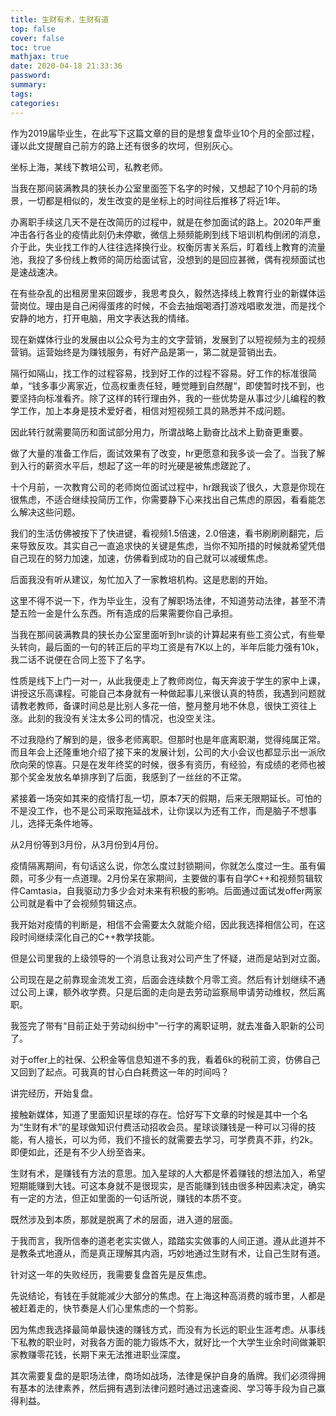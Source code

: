```yaml
---
title: 生财有术，生财有道
top: false
cover: false
toc: true
mathjax: true
date: 2020-04-18 21:33:36
password:
summary:
tags:
categories:
---
```




作为2019届毕业生，在此写下这篇文章的目的是想复盘毕业10个月的全部过程，谨以此文提醒自己前方的路上还有很多的坎坷，但别灰心。



坐标上海，某线下教培公司，私教老师。



当我在那间装满教具的狭长办公室里面签下名字的时候，又想起了10个月前的场景，一切都是相似的，发生改变的是坐标上的时间往后推移了将近1年。



办离职手续这几天不是在改简历的过程中，就是在参加面试的路上。2020年严重冲击各行各业的疫情此刻仍未停歇，微信上频频能刷到线下培训机构倒闭的消息，介于此，失业找工作的人往往选择换行业。权衡厉害关系后，盯着线上教育的流量池，我投了多份线上教师的简历给面试官，没想到的是回应甚微，偶有视频面试也是速战速决。



在有些杂乱的出租房里来回踱步，我思考良久，毅然选择线上教育行业的新媒体运营岗位。理由是自己闲得蛋疼的时候，不会去抽烟喝酒打游戏唱歌发泄，而是找个安静的地方，打开电脑，用文字表达我的情绪。



现在新媒体行业的发展由以公众号为主的文字营销，发展到了以短视频为主的视频营销。运营始终是为赚钱服务，有好产品是第一，第二就是营销出去。



隔行如隔山，找工作的过程容易，找到好工作的过程不容易。好工作的标准很简单，“钱多事少离家近，位高权重责任轻，睡觉睡到自然醒“，即使暂时找不到，也要坚持向标准看齐。除了这样的转行理由外，我的一些优势是从事过少儿编程的教学工作，加上本身是技术爱好者，相信对短视频工具的熟悉并不成问题。



因此转行就需要简历和面试部分用力，所谓战略上勤奋比战术上勤奋更重要。



做了大量的准备工作后，面试效果有了改变，hr更愿意和我多谈一会了。当我了解到入行的薪资水平后，想起了这一年的时光硬是被焦虑蹉跎了。



十个月前，一次教育公司的老师岗位面试过程中，hr跟我谈了很久，大意是你现在很焦虑，不适合继续投简历工作，你需要静下心来找出自己焦虑的原因，看看能怎么解决这些问题。



我们的生活仿佛被按下了快进键，看视频1.5倍速，2.0倍速，看书刷刷刷翻完，后来导致反攻。其实自己一直追求快的关键是焦虑，当你不知所措的时候就希望凭借自己现在的努力加速，加速，仿佛看到成功的自己就可以减缓焦虑。



后面我没有听从建议，匆忙加入了一家教培机构。这是悲剧的开始。



这里不得不说一下，作为毕业生，没有了解职场法律，不知道劳动法律，甚至不清楚五险一金是什么东西。所有造成的后果需要你自己承担。



当我在那间装满教具的狭长办公室里面听到hr谈的计算起来有些工资公式，有些晕头转向，最后面的一句的转正后的平均工资是有7K以上的，半年后能力强有10k，我二话不说便在合同上签下了名字。



性质是线下上门一对一，从此我便走上了教师岗位，每天奔波于学生的家中上课，讲授这乐高课程。可能自己本身就有一种做起事儿来很认真的特质，我遇到问题就请教老教师，备课时间总是比别人多花一倍，整月整月地不休息，很快工资往上涨。此刻的我没有关注太多公司的情况，也没空关注。



不过我隐约了解到的是，很多老师离职。但那时也是年底离职潮，觉得纯属正常。而且年会上还隆重地介绍了接下来的发展计划，公司的大小会议也都显示出一派欣欣向荣的惊喜。只是在发年终奖的时候，很多有资历，有经验，有成绩的老师也被那个奖金发放名单排序到了后面，我感到了一丝丝的不正常。



紧接着一场突如其来的疫情打乱一切，原本7天的假期，后来无限期延长。可怕的不是没工作，也不是公司采取拖延战术，让你误以为还有工作，而是脑子不想事儿，选择无条件地等。



从2月份等到3月份，从3月份到4月份。



疫情隔离期间，有句话这么说，你怎么度过封锁期间，你就怎么度过一生。虽有偏颇，可多少有一点道理。2月份呆在家期间，主要做的事有自学C++和视频剪辑软件Camtasia，自我驱动力多少会对未来有积极的影响。后面通过面试发offer两家公司就是看中了会视频剪辑这点。



我开始对疫情的判断是，相信不会需要太久就能介绍，因此我选择相信公司，在这段时间继续深化自己的C++教学技能。



但是公司里我的上级领导的一个消息让我对公司产生了怀疑，进而是站到对立面。



公司现在是之前靠现金流发工资，后面会连续数个月零工资。然后有计划继续不通过公司上课，额外收学费。只是后面的走向是去劳动监察局申请劳动维权，然后离职。



我签完了带有“目前正处于劳动纠纷中”一行字的离职证明，就去准备入职新的公司了。



对于offer上的社保、公积金等信息知道不多的我，看着6k的税前工资，仿佛自己又回到了起点。可我真的甘心白白耗费这一年的时间吗？



讲完经历，开始复盘。



接触新媒体，知道了里面知识星球的存在。恰好写下文章的时候是其中一个名为“生财有术”的星球做知识付费活动招收会员。星球谈赚钱是一种可以习得的技能，有人擅长，可以为师，我们不擅长的就需要去学习，可学费真不菲，约2k。即便如此，还是有不少人纷至沓来。



生财有术，是赚钱有方法的意思。加入星球的人大都是怀着赚钱的想法加入，希望短期能赚到大钱。可这本身就不是很现实，是否能赚到钱由很多种因素决定，确实有一定的方法，但正如里面的一句话所说，赚钱的本质不变。



既然涉及到本质，那就是脱离了术的层面，进入道的层面。



于我而言，我所信奉的道老老实实做人，踏踏实实做事的人间正道。遵从此道并不是教条式地遵从，而是真正理解其内涵，巧妙地通过生财有术，让自己生财有道。



针对这一年的失败经历，我需要复盘首先是反焦虑。



先说结论，有钱在手就能减少大部分的焦虑。在上海这种高消费的城市里，人都是被赶着走的，快节奏是人们心里焦虑的一个剪影。



因为焦虑我选择最简单最快速的赚钱方式，而没有为长远的职业生涯考虑。从事线下私教的职业时，对我各方面的能力锻炼不大，就好比一个大学生业余时间做兼职家教赚零花钱，长期下来无法推进职业深度。



其次需要复盘的是职场法律，商场如战场，法律是保护自身的盾牌。我们必须得拥有基本的法律素养，然后拥有遇到法律问题时通过迅速查阅、学习等手段为自己赢得利益。